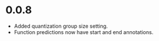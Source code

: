 # 0.0.8

- Added quantization group size setting.
- Function predictions now have start and end annotations.
